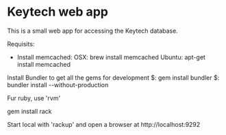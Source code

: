 # Keytech web app

This is a small web app for accessing the Keytech database.

Requisits: 
- Install memcached: 
 OSX: 		brew install memcached
 Ubuntu: 	apt-get install memcached


Install Bundler to get all the gems for development
$: gem install bundler
$: bundler install --without-production

Fur ruby, use 'rvm'

gem install rack

Start local with 'rackup' and open a browser at http://localhost:9292


